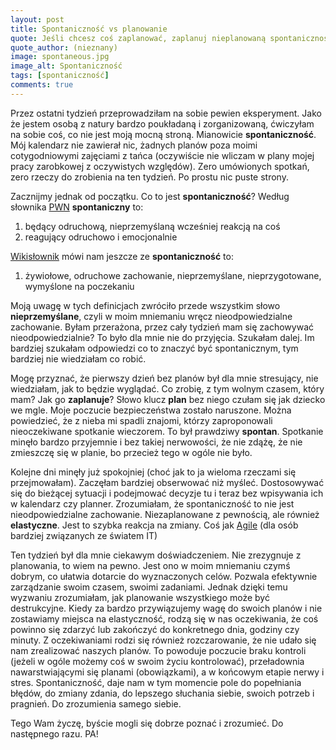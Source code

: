 ```yaml
---
layout: post
title: Spontaniczność vs planowanie
quote: Jeśli chcesz coś zaplanować, zaplanuj nieplanowaną spontaniczność.
quote_author: (nieznany)
image: spontaneous.jpg
image_alt: Spontaniczność
tags: [spontaniczność]
comments: true
---
```


Przez ostatni tydzień przeprowadziłam na sobie pewien eksperyment. Jako że jestem osobą z natury bardzo poukładaną i zorganizowaną, ćwiczyłam na sobie coś, co nie jest moją mocną stroną. Mianowicie **spontaniczność**. Mój kalendarz nie zawierał nic, żadnych planów poza moimi cotygodniowymi zajęciami z tańca (oczywiście nie wliczam w plany mojej pracy zarobkowej z oczywistych względów). Zero umówionych spotkań, zero rzeczy do zrobienia na ten tydzień. Po prostu nic puste strony.

Zacznijmy jednak od początku. Co to jest **spontaniczność**? Według słownika [PWN](http://sjp.pwn.pl/slowniki/spontanicznie.html) **spontaniczny** to:

1. będący odruchową, nieprzemyślaną wcześniej reakcją na coś
2. reagujący odruchowo i emocjonalnie

[Wikisłownik](https://pl.wiktionary.org/wiki/spontaniczno%C5%9B%C4%87) mówi nam jeszcze ze **spontaniczność** to:

1. żywiołowe, odruchowe zachowanie, nieprzemyślane, nieprzygotowane, wymyślone na poczekaniu

Moją uwagę w tych definicjach zwróciło przede wszystkim słowo **nieprzemyślane**, czyli w moim mniemaniu wręcz nieodpowiedzialne zachowanie. Byłam przerażona, przez cały tydzień mam się zachowywać nieodpowiedzialnie? To było dla mnie nie do przyjęcia. Szukałam dalej. Im bardziej szukałam odpowiedzi co to znaczyć być spontanicznym, tym bardziej nie wiedziałam co robić.

Mogę przyznać, że pierwszy dzień bez planów był dla mnie stresujący, nie wiedziałam, jak to będzie wyglądać. Co zrobię, z tym wolnym czasem, który mam? Jak go **zaplanuje**? Słowo klucz **plan** bez niego czułam się jak dziecko we mgle. Moje poczucie bezpieczeństwa zostało naruszone. Można powiedzieć, że z nieba mi spadli znajomi, którzy zaproponowali nieoczekiwane spotkanie wieczorem. To był prawdziwy **spontan**. Spotkanie minęło bardzo przyjemnie i bez takiej nerwowości, że nie zdążę, że nie zmieszczę się w planie, bo przecież tego w ogóle nie było.

Kolejne dni minęły już spokojniej (choć jak to ja wieloma rzeczami się przejmowałam). Zaczęłam bardziej obserwować niż myśleć. Dostosowywać się do bieżącej sytuacji i podejmować decyzje tu i teraz bez wpisywania ich w kalendarz czy planner. Zrozumiałam, że spontaniczność to nie jest nieodpowiedzialne zachowanie. Niezaplanowane z pewnością, ale również **elastyczne**. Jest to szybka reakcja na zmiany. Coś jak [Agile](http://agilemanifesto.org/iso/pl/manifesto.html) (dla osób bardziej związanych ze światem IT)

Ten tydzień był dla mnie ciekawym doświadczeniem. Nie zrezygnuje z planowania, to wiem na pewno. Jest ono w moim mniemaniu czymś dobrym, co ułatwia dotarcie do wyznaczonych celów. Pozwala efektywnie zarządzanie swoim czasem, swoimi zadaniami. Jednak dzięki temu wyzwaniu zrozumiałam, jak planowanie wszystkiego może być destrukcyjne. Kiedy za bardzo przywiązujemy wagę do swoich planów i nie zostawiamy miejsca na elastyczność, rodzą się w nas oczekiwania, że coś powinno się zdarzyć lub zakończyć do konkretnego dnia, godziny czy minuty. Z oczekiwaniami rodzi się również rozczarowanie, że nie udało się nam zrealizować naszych planów. To powoduje poczucie braku kontroli (jeżeli w ogóle możemy coś w swoim życiu kontrolować), przeładownia nawarstwiającymi się planami (obowiązkami), a w końcowym etapie nerwy i stres. Spontaniczność, daje nam w tym momencie pole do popełniania błędów, do zmiany zdania, do lepszego słuchania siebie, swoich potrzeb i pragnień. Do zrozumienia samego siebie.

Tego Wam życzę, byście mogli się dobrze poznać i zrozumieć. Do następnego razu. PA!
